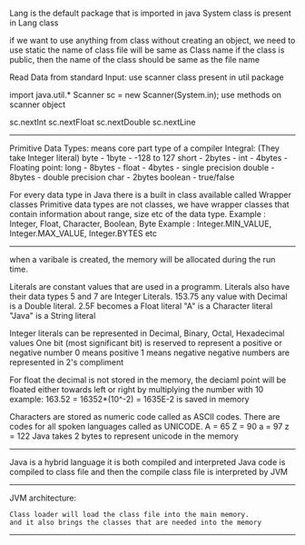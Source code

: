 Lang is the default package that is imported in java
System class is present in Lang class

if we want to use anything from class without creating an object, we need to use static
the name of class file will be same as Class name
if the class is public, then the name of the class should be same as the file name

Read Data from standard Input:
use scanner class present in util package

import java.util.*
Scanner sc = new Scanner(System.in);
use methods on scanner object

sc.nextInt
sc.nextFloat
sc.nextDouble
sc.nextLine
____________________________
Primitive Data Types: means core part type of a compiler
    Integral: (They take Integer literal)
        byte - 1byte - -128 to 127
        short - 2bytes - 
        int - 4bytes - 
    Floating point: 
        long - 8bytes - 
        float - 4bytes - single precision
        double - 8bytes - double precision
    char - 2bytes
    boolean - true/false

For every data type in Java there is a built in class available called Wrapper classes
Primitive data types are not classes, we have wrapper classes that contain information about range, size etc of the data type.
Example : Integer, Float, Character, Boolean, Byte
Example : Integer.MIN_VALUE, Integer.MAX_VALUE, Integer.BYTES etc
____________________________
when a varibale is created, the memory will be allocated during the run time.

Literals are constant values that are used in a programm. Literals also have their data types
5 and 7 are Integer Literals. 
153.75 any value with Decimal is a Double literal.
2.5F becomes a Float literal 
"A" is a Character literal
"Java" is a String literal

Integer literals can be represented in Decimal, Binary, Octal, Hexadecimal values
One bit (most significant bit) is reserved to represent a positive or negative number
0 means positive
1 means negative
negative numbers are represented in 2's compliment

For float the decimal is not stored in the memory, the deciaml point will be floated
either towards left or right by multiplying the number with 10
example: 163.52 = 16352*(10^-2) =  1635E-2 is saved in memory

Characters are stored as numeric code called as ASCII codes.
There are codes for all spoken languages called as UNICODE.
A = 65 Z = 90
a = 97 z = 122
Java takes 2 bytes to represent unicode in the memory
____________________________
Java is a hybrid language it is both compiled and interpreted
Java code is compiled to class file
and then the compile class file is interpreted by JVM

____________________________

JVM architecture:

    Class loader will load the class file into the main memory.
    and it also brings the classes that are needed into the memory
____________________________







